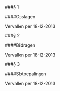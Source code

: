<meta http-equiv='Content-Type' content='text/html; charset=utf-8' />

###§ 1 

####Opslagen

Vervallen per 18-12-2013 

###§ 2 

####Bijdragen

Vervallen per 18-12-2013 

###§ 3 

####Slotbepalingen

Vervallen per 18-12-2013 

